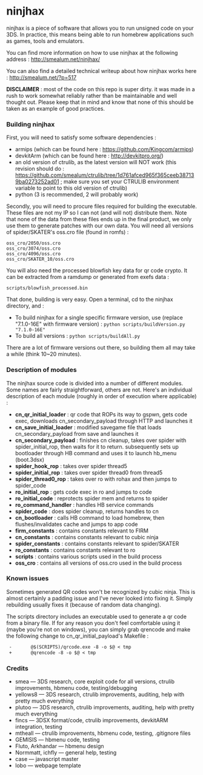ninjhax
=======

ninjhax is a piece of software that allows you to run unsigned code on your 3DS. In practice, this means being able to run homebrew applications such as games, tools and emulators.

You can find more information on how to use ninjhax at the following address : http://smealum.net/ninjhax/

You can also find a detailed technical writeup about how ninjhax works here : http://smealum.net/?p=517

**DISCLAIMER** : most of the code on this repo is super dirty. it was made in a rush to work somewhat reliably rather than be maintainable and well thought out. Please keep that in mind and know that none of this should be taken as an example of good practices.

### Building ninjhax

First, you will need to satisfy some software dependencies :
- armips (which can be found here : https://github.com/Kingcom/armips)
- devkitArm (which can be found here : http://devkitpro.org/)
- an old version of ctrulib, as the latest version will NOT work (this revision should do : https://github.com/smealum/ctrulib/tree/1d761afced965f365ceeb387139ba0273252ad01 ; make sure you set your CTRULIB environment variable to point to this old version of ctrulib)
- python (3 is recommended, 2 will probably work)

Secondly, you will need to procure files required for building the executable. These files are not my IP so I can not (and will not) distribute them. Note that none of the data from these files ends up in the final product, we only use them to generate patches with our own data. You will need all versions of spider/SKATER's oss.cro file (found in romfs) :

	oss_cro/2050/oss.cro
	oss_cro/3074/oss.cro
	oss_cro/4096/oss.cro
	oss_cro/SKATER_10/oss.cro
	
You will also need the processed blowfish key data for qr code crypto. It can be extracted from a ramdump or generated from exefs data :

	scripts/blowfish_processed.bin

That done, building is very easy. Open a terminal, cd to the ninjhax directory, and :

- To build ninjhax for a single specific firmware version, use (replace "7.1.0-16E" with firmware version) : `python scripts/buildVersion.py "7.1.0-16E"`
- To build all versions : `python scripts/buildAll.py`

There are a lot of firmware versions out there, so building them all may take a while (think 10~20 minutes).

### Description of modules

The ninjhax source code is divided into a number of different modules. Some names are fairly straightforward, others are not. Here's an individual description of each module (roughly in order of execution where applicable) :
 
- **cn_qr_initial_loader** : qr code that ROPs its way to gspwn, gets code exec, downloads cn_secondary_payload through HTTP and launches it
- **cn_save_initial_loader** : modified savegame file that loads cn_secondary_payload from save and launches it
- **cn_secondary_payload** : finishes cn cleanup, takes over spider with spider_initial_rop, then waits for it to return. subsequently sets up bootloader through HB command and uses it to launch hb_menu (boot.3dsx)
- **spider_hook_rop** : takes over spider thread5
- **spider_initial_rop** : takes over spider thread0 from thread5
- **spider_thread0_rop** : takes over ro with rohax and then jumps to spider_code
- **ro_initial_rop** : gets code exec in ro and jumps to code
- **ro_initial_code** : reprotects spider mem and returns to spider
- **ro_command_handler** : handles HB service commands
- **spider_code** : does spider cleanup, returns handles to cn
- **cn_bootloader** : calls HB command to load homebrew, then flushes/invalidates cache and jumps to app code
- **firm_constants** : contains constants relevant to FIRM
- **cn_constants** : contains constants relevant to cubic ninja
- **spider_constants** : contains constants relevant to spider/SKATER
- **ro_constants** : contains constants relevant to ro
- **scripts** : contains various scripts used in the build process
- **oss_cro** : contains all versions of oss.cro used in the build process

### Known issues

Sometimes generated QR codes won't be recognized by cubic ninja. This is almost certainly a padding issue and I've never looked into fixing it. Simply rebuilding usually fixes it (because of random data changing).

The scripts directory includes an executable used to generate a qr code from a binary file. If for any reason you don't feel comfortable using it (maybe you're not on windows), you can simply grab qrencode and make the following change to cn_qr_initial_payload's Makefile :
```diff
 -       @$(SCRIPTS)/qrcode.exe -8 -o $@ < tmp
 +       @qrencode -8 -o $@ < tmp
```

### Credits

 - smea — 3DS research, core exploit code for all versions, ctrulib improvements, hbmenu code, testing/debugging 
 - yellows8 — 3DS research, ctrulib improvements, auditing, help with pretty much everything 
 - plutoo — 3DS research, ctrulib improvements, auditing, help with pretty much everything 
 - fincs — 3DSX format/code, ctrulib improvements, devkitARM integration, testing 
 - mtheall — ctrulib improvements, hbmenu code, testing, .gitignore files
 - GEMISIS — hbmenu code, testing 
 - Fluto, Arkhandar — hbmenu design 
 - Normmatt, ichfly — general help, testing 
 - case — javascript master 
 - lobo — webpage template 
